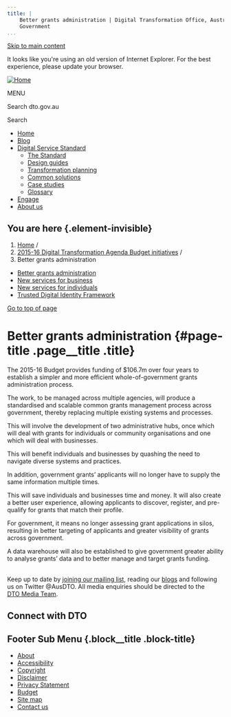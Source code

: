```yaml
---
title: |
    Better grants administration | Digital Transformation Office, Australian
    Government
...
```


[Skip to main content](#main-content)

It looks like you're using an old version of Internet Explorer. For the
best experience, please update your browser.

[![Home](https://www.dto.gov.au/sites/g/files/net261/f/dto_crest_inline_0.png)](/ "Home")[](#open-menu)

MENU

Search dto.gov.au

Search

-   [Home](/)
-   [Blog](/blog)
-   [Digital Service Standard](/standard)
    -   [The Standard](/standard)
    -   [Design guides](/design-guides)
    -   [Transformation planning](/standard/digital-transformation-plan)
    -   [Common solutions](/standard/common-government-solutions)
    -   [Case studies](/standard/case-studies)
    -   [Glossary](/standard/glossary)
-   [Engage](/engage)
-   [About us](/about)

You are here {.element-invisible}
------------

1.  [Home](/) /
2.  [2015-16 Digital Transformation Agenda Budget initiatives](/budget)
    /
3.  Better grants administration

-   [Better grants administration](/budget/better-grants-administration)
-   [New services for business](/budget/new-services-business)
-   [New services for individuals](/budget/new-services-individuals)
-   [Trusted Digital Identity
    Framework](/budget/trusted-digital-identity-framework)

[Go to top of page](#skip-link)

Better grants administration {#page-title .page__title .title}
============================

The 2015-16 Budget provides funding of \$106.7m over four years to
establish a simpler and more efficient whole-of-government grants
administration process.

The work, to be managed across multiple agencies, will produce a
standardised and scalable common grants management process across
government, thereby replacing multiple existing systems and processes.

This will involve the development of two administrative hubs, once which
will deal with grants for individuals or community organisations and one
which will deal with businesses.

This will benefit individuals and businesses by quashing the need to
navigate diverse systems and practices.

In addition, government grants’ applicants will no longer have to supply
the same information multiple times.

This will save individuals and businesses time and money. It will also
create a better user experience, allowing applicants to discover,
register, and pre-qualify for grants that match their profile.

For government, it means no longer assessing grant applications in
silos, resulting in better targeting of applicants and greater
visibility of grants across government.

A data warehouse will also be established to give government greater
ability to analyse grants’ data and to better manage and target grants
funding.\
 

Keep up to date by [joining our mailing
list](http://govspace.us10.list-manage.com/subscribe?u=18f172213d32ca205c7e524bd&id=172d06cc83),
reading our [blogs](/news-media/blog) and following us on Twitter
@AusDTO. All media enquiries should be directed to the [DTO Media
Team](mailto:DTOMedia@pmc.gov.au).

Connect with DTO
----------------

[](https://twitter.com/AusDTO "DTO Twitter")

[](https://www.youtube.com/channel/UCmDkFN3UlK2wSKDQQhd-Y-A "DTO Youtube")

[](https://www.linkedin.com/company/digital-transformation-office "DTO Linkedin")

Footer Sub Menu {.block__title .block-title}
---------------

-   [About](/about "Link to about the DTO")
-   [Accessibility](/web-accessibility)
-   [Copyright](/copyright)
-   [Disclaimer](/disclaimer)
-   [Privacy Statement](/privacy-statement)
-   [Budget](/budget)
-   [Site map](/sitemap)
-   [Contact us](/engage)
